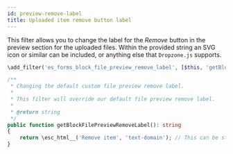 ```yaml
---
id: preview-remove-label
title: Uploaded item remove button label
---
```


This filter allows you to change the label for the _Remove_ button in the preview section for the uploaded files. Within the provided string an SVG icon or similar can be included, or anything else that `Dropzone.js` supports.

```php
\add_filter('es_forms_block_file_preview_remove_label', [$this, 'getBlockFilePreviewRemoveLabel']);

/**
 * Changing the default custom file preview remove label.
 *
 * This filter will override our default file preview remove label.
 *
 * @return string
 */
public function getBlockFilePreviewRemoveLabel(): string
{
	return \esc_html__('Remove item', 'text-domain'); // This can be string or svg.
}
```
